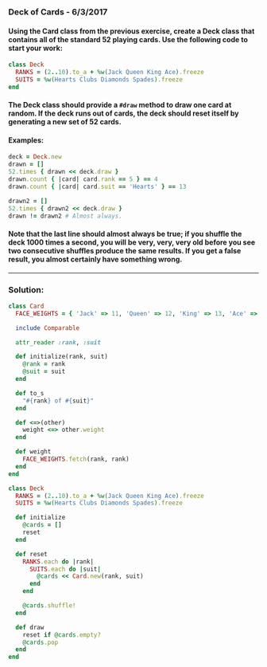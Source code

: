 
[comment]: # (deck_of_cards.md)

### Deck of Cards - 6/3/2017

#### Using the Card class from the previous exercise, create a Deck class that contains all of the standard 52 playing cards. Use the following code to start your work:

``` ruby
class Deck
  RANKS = (2..10).to_a + %w(Jack Queen King Ace).freeze
  SUITS = %w(Hearts Clubs Diamonds Spades).freeze
end
```

#### The Deck class should provide a `#draw` method to draw one card at random. If the deck runs out of cards, the deck should reset itself by generating a new set of 52 cards.

#### Examples:

``` ruby
deck = Deck.new
drawn = []
52.times { drawn << deck.draw }
drawn.count { |card| card.rank == 5 } == 4
drawn.count { |card| card.suit == 'Hearts' } == 13

drawn2 = []
52.times { drawn2 << deck.draw }
drawn != drawn2 # Almost always.
```

#### Note that the last line should almost always be true; if you shuffle the deck 1000 times a second, you will be very, very, very old before you see two consecutive shuffles produce the same results. If you get a false result, you almost certainly have something wrong.

---

### Solution:

``` ruby
class Card
  FACE_WEIGHTS = { 'Jack' => 11, 'Queen' => 12, 'King' => 13, 'Ace' => 14 }

  include Comparable

  attr_reader :rank, :suit

  def initialize(rank, suit)
    @rank = rank
    @suit = suit
  end

  def to_s
    "#{rank} of #{suit}"
  end

  def <=>(other)
    weight <=> other.weight
  end

  def weight
    FACE_WEIGHTS.fetch(rank, rank)
  end
end

class Deck
  RANKS = (2..10).to_a + %w(Jack Queen King Ace).freeze
  SUITS = %w(Hearts Clubs Diamonds Spades).freeze

  def initialize
    @cards = []
    reset
  end

  def reset
    RANKS.each do |rank|
      SUITS.each do |suit|
        @cards << Card.new(rank, suit)
      end
    end

    @cards.shuffle!
  end

  def draw
    reset if @cards.empty?
    @cards.pop
  end
end
```
